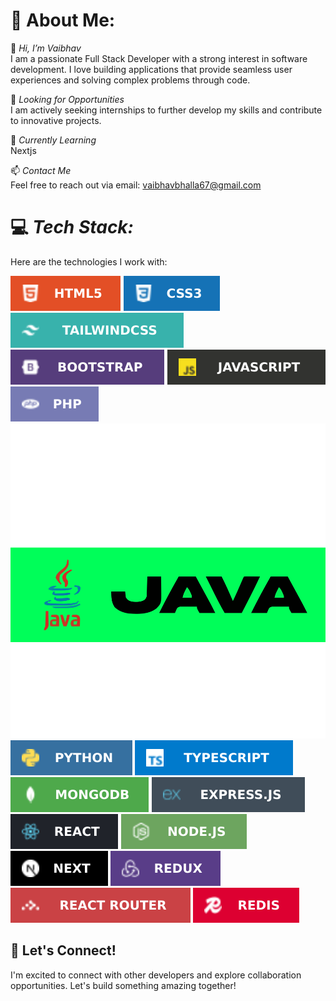 # 💫 About Me:

👋 *Hi, I’m Vaibhav*  
I am a passionate Full Stack Developer with a strong interest in software development. I love building applications that provide seamless user experiences and solving complex problems through code.

💞 *Looking for Opportunities*  
I am actively seeking internships to further develop my skills and contribute to innovative projects.

🌱 *Currently Learning*  
Nextjs

📫 *Contact Me*  
Feel free to reach out via email: [vaibhavbhalla67@gmail.com](mailto:vaibhavbhalla67@gmail.com)


# 💻 *Tech Stack:*

Here are the technologies I work with:

![HTML](https://raw.githubusercontent.com/vedansh302/SVG/main/html.svg)
![CSS](https://raw.githubusercontent.com/vedansh302/SVG/main/CSS.svg)
![Tailwind CSS](https://raw.githubusercontent.com/vedansh302/SVG/main/tailwindcss.svg)
![Bootstrap](https://raw.githubusercontent.com/vedansh302/SVG/main/bootstrap.svg)
![JavaScript](https://raw.githubusercontent.com/vedansh302/SVG/main/javascript.svg)
![PHP](https://raw.githubusercontent.com/vedansh302/SVG/main/php.svg)
![Java](https://raw.githubusercontent.com/vedansh302/SVG/main/javasvg.svg)
![Python](https://raw.githubusercontent.com/vedansh302/SVG/main/python.svg)
![TypeScript](https://raw.githubusercontent.com/vedansh302/SVG/main/typescript.svg)
![MongoDB](https://raw.githubusercontent.com/vedansh302/SVG/main/mongodb.svg)
![Express.js](https://raw.githubusercontent.com/vedansh302/SVG/main/expressjs.svg)
![React](https://raw.githubusercontent.com/vedansh302/SVG/main/react.svg)
![Node.js](https://raw.githubusercontent.com/vedansh302/SVG/main/nodejs.svg)
![Next.js](https://raw.githubusercontent.com/vedansh302/SVG/main/next.svg)
![Redux](https://raw.githubusercontent.com/vedansh302/SVG/main/redux.svg)
![React Router](https://raw.githubusercontent.com/vedansh302/SVG/main/reactrouter.svg)
![Redis](https://raw.githubusercontent.com/vedansh302/SVG/main/redis.svg)

## 🌟 Let's Connect!
I'm excited to connect with other developers and explore collaboration opportunities. Let's build something amazing together!
